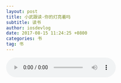 ```yaml
---
layout: post
title: 小武跟读-你的灯亮着吗
subtitle: 读书
author: iosdevlog
date: 2017-08-15 11:24:25 +0800
categories: 书
tag: 书
---
```


<audio controls="controls">
  <source src="https://firebasestorage.googleapis.com/v0/b/growth15-a8c59.appspot.com/o/2017%2F08%2F15%2F%E4%BD%A0%E7%9A%84%E7%81%AF%E4%BA%AE%E7%9D%80%E5%90%97.mp3?alt=media&token=ac8fab9b-5c22-47de-b62e-3d9ef48e14b0" type="audio/mpeg" />
您的浏览器不支持播放音频
</audio>
